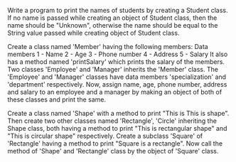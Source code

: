 
Write a program to print the names of students by creating a Student class. If no name is passed while creating an object of Student class, then the name should be "Unknown", otherwise the name should be equal to the String value passed while creating object of Student class.

Create a class named 'Member' having the following members:
Data members
1 - Name
2 - Age
3 - Phone number
4 - Address
5 - Salary
It also has a method named 'printSalary' which prints the salary of the members.
Two classes 'Employee' and 'Manager' inherits the 'Member' class. The 'Employee' and 'Manager' classes have data members 'specialization' and 'department' respectively. Now, assign name, age, phone number, address and salary to an employee and a manager by making an object of both of these classes and print the same.


Create a class named 'Shape' with a method to print "This is This is shape". Then create two other classes named 'Rectangle', 'Circle' inheriting the Shape class, both having a method to print "This is rectangular shape" and "This is circular shape" respectively. Create a subclass 'Square' of 'Rectangle' having a method to print "Square is a rectangle". Now call the method of 'Shape' and 'Rectangle' class by the object of 'Square' class.
